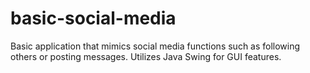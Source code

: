 # basic-social-media
Basic application that mimics social media functions such as following others or posting messages.
Utilizes Java Swing for GUI features.
